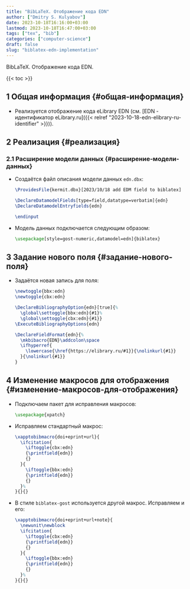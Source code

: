 ```yaml
---
title: "BibLaTeX. Отображение кода EDN"
author: ["Dmitry S. Kulyabov"]
date: 2023-10-18T16:16:00+03:00
lastmod: 2023-10-18T16:47:00+03:00
tags: ["tex", "bib"]
categories: ["computer-science"]
draft: false
slug: "biblatex-edn-implementation"
---
```


BibLaTeX. Отображение кода EDN.

<!--more-->

{{< toc >}}


## <span class="section-num">1</span> Общая информация {#общая-информация}

-   Реализуется отображение кода eLibrary EDN (см. [EDN - идентификатор eLibrary.ru]({{< relref "2023-10-18-edn-elibrary-ru-identifier" >}})).


## <span class="section-num">2</span> Реализация {#реализация}


### <span class="section-num">2.1</span> Расширение модели данных {#расширение-модели-данных}

-   Создаётся файл описания модели данных `edn.dbx`:
    ```latex
    \ProvidesFile{kermit.dbx}[2023/10/18 add EDM field to biblatex]

    \DeclareDatamodelFields[type=field,datatype=verbatim]{edn}
    \DeclareDatamodelEntryfields{edn}

    \endinput
    ```
-   Модель данных подключается следующим образом:
    ```latex
    \usepackage[style=gost-numeric,datamodel=edn]{biblatex}
    ```


## <span class="section-num">3</span> Задание нового поля {#задание-нового-поля}

-   Задаётся новая запись для поля:
    ```latex
    \newtoggle{bbx:edn}
    \newtoggle{cbx:edn}

    \DeclareBibliographyOption{edn}[true]{%
      \global\settoggle{bbx:edn}{#1}%
      \global\settoggle{cbx:edn}{#1}}
    \ExecuteBibliographyOptions{edn}

    \DeclareFieldFormat{edn}{%
      \mkbibacro{EDN}\addcolon\space
      \ifhyperref{
        \lowercase{\href{https://elibrary.ru/#1}}{\nolinkurl{#1}}
      }{\nolinkurl{#1}}
    }
    ```


## <span class="section-num">4</span> Изменение макросов для отображения {#изменение-макросов-для-отображения}

-   Подключаем пакет для исправления макросов:
    ```latex
    \usepackage{xpatch}
    ```
-   Исправляем стандартный макрос:
    ```latex
    \xapptobibmacro{doi+eprint+url}{
      \ifcitation{
        \iftoggle{cbx:edn}
        {\printfield{edn}}
        {}
      }{
        \iftoggle{bbx:edn}
        {\printfield{edn}}
        {}
      }%
    }{}{}
    ```
-   В стиле `biblatex-gost` используется другой макрос. Исправляем и его:
    ```latex
    \xapptobibmacro{doi+eprint+url+note}{
      \newunit\newblock
      \ifcitation{
        \iftoggle{cbx:edn}
        {\printfield{edn}}
        {}
      }{
        \iftoggle{bbx:edn}
        {\printfield{edn}}
        {}
      }%
    }{}{}
    ```
